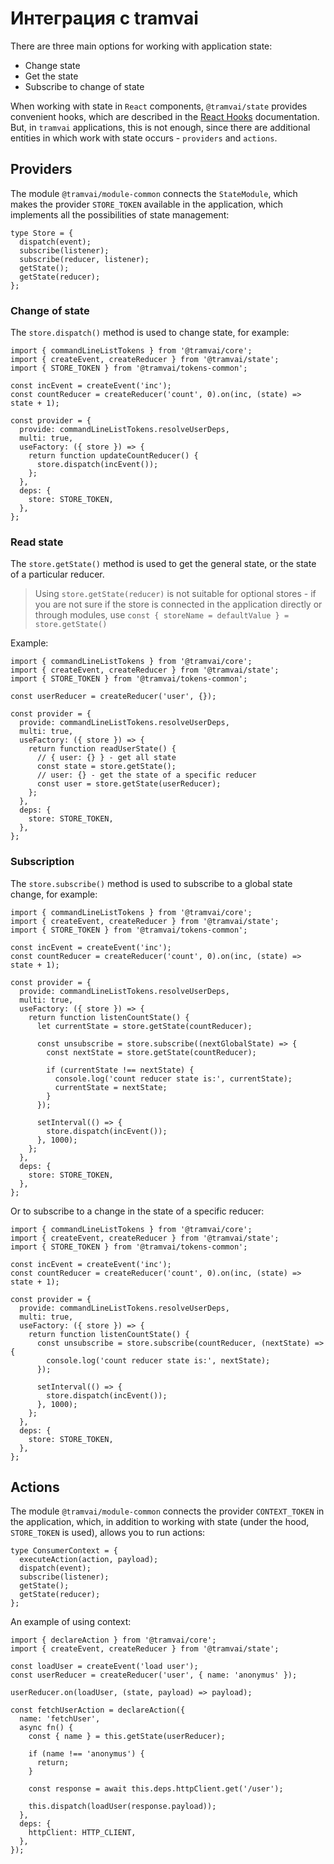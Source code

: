 # Интеграция с tramvai

There are three main options for working with application state:

- Change state
- Get the state
- Subscribe to change of state

When working with state in `React` components, `@tramvai/state` provides convenient hooks, which are described in the [React Hooks](references/tramvai/state/hooks.md) documentation. But, in `tramvai` applications, this is not enough, since there are additional entities in which work with state occurs - `providers` and `actions`.

## Providers

The module `@tramvai/module-common` connects the `StateModule`, which makes the provider `STORE_TOKEN` available in the application, which implements all the possibilities of state management:

```tsx
type Store = {
  dispatch(event);
  subscribe(listener);
  subscribe(reducer, listener);
  getState();
  getState(reducer);
};
```

### Change of state

The `store.dispatch()` method is used to change state, for example:

```tsx
import { commandLineListTokens } from '@tramvai/core';
import { createEvent, createReducer } from '@tramvai/state';
import { STORE_TOKEN } from '@tramvai/tokens-common';

const incEvent = createEvent('inc');
const countReducer = createReducer('count', 0).on(inc, (state) => state + 1);

const provider = {
  provide: commandLineListTokens.resolveUserDeps,
  multi: true,
  useFactory: ({ store }) => {
    return function updateCountReducer() {
      store.dispatch(incEvent());
    };
  },
  deps: {
    store: STORE_TOKEN,
  },
};
```

### Read state

The `store.getState()` method is used to get the general state, or the state of a particular reducer.

> Using `store.getState(reducer)` is not suitable for optional stores - if you are not sure if the store is connected in the application directly or through modules, use `const { storeName = defaultValue } = store.getState()`

Example:

```tsx
import { commandLineListTokens } from '@tramvai/core';
import { createEvent, createReducer } from '@tramvai/state';
import { STORE_TOKEN } from '@tramvai/tokens-common';

const userReducer = createReducer('user', {});

const provider = {
  provide: commandLineListTokens.resolveUserDeps,
  multi: true,
  useFactory: ({ store }) => {
    return function readUserState() {
      // { user: {} } - get all state
      const state = store.getState();
      // user: {} - get the state of a specific reducer
      const user = store.getState(userReducer);
    };
  },
  deps: {
    store: STORE_TOKEN,
  },
};
```

### Subscription

The `store.subscribe()` method is used to subscribe to a global state change, for example:

```tsx
import { commandLineListTokens } from '@tramvai/core';
import { createEvent, createReducer } from '@tramvai/state';
import { STORE_TOKEN } from '@tramvai/tokens-common';

const incEvent = createEvent('inc');
const countReducer = createReducer('count', 0).on(inc, (state) => state + 1);

const provider = {
  provide: commandLineListTokens.resolveUserDeps,
  multi: true,
  useFactory: ({ store }) => {
    return function listenCountState() {
      let currentState = store.getState(countReducer);

      const unsubscribe = store.subscribe((nextGlobalState) => {
        const nextState = store.getState(countReducer);

        if (currentState !== nextState) {
          console.log('count reducer state is:', currentState);
          currentState = nextState;
        }
      });

      setInterval(() => {
        store.dispatch(incEvent());
      }, 1000);
    };
  },
  deps: {
    store: STORE_TOKEN,
  },
};
```

Or to subscribe to a change in the state of a specific reducer:

```tsx
import { commandLineListTokens } from '@tramvai/core';
import { createEvent, createReducer } from '@tramvai/state';
import { STORE_TOKEN } from '@tramvai/tokens-common';

const incEvent = createEvent('inc');
const countReducer = createReducer('count', 0).on(inc, (state) => state + 1);

const provider = {
  provide: commandLineListTokens.resolveUserDeps,
  multi: true,
  useFactory: ({ store }) => {
    return function listenCountState() {
      const unsubscribe = store.subscribe(countReducer, (nextState) => {
        console.log('count reducer state is:', nextState);
      });

      setInterval(() => {
        store.dispatch(incEvent());
      }, 1000);
    };
  },
  deps: {
    store: STORE_TOKEN,
  },
};
```

## Actions

The module `@tramvai/module-common` connects the provider `CONTEXT_TOKEN` in the application, which, in addition to working with state (under the hood, `STORE_TOKEN` is used), allows you to run actions:

```tsx
type ConsumerContext = {
  executeAction(action, payload);
  dispatch(event);
  subscribe(listener);
  getState();
  getState(reducer);
};
```

An example of using context:

```tsx
import { declareAction } from '@tramvai/core';
import { createEvent, createReducer } from '@tramvai/state';

const loadUser = createEvent('load user');
const userReducer = createReducer('user', { name: 'anonymus' });

userReducer.on(loadUser, (state, payload) => payload);

const fetchUserAction = declareAction({
  name: 'fetchUser',
  async fn() {
    const { name } = this.getState(userReducer);

    if (name !== 'anonymus') {
      return;
    }

    const response = await this.deps.httpClient.get('/user');

    this.dispatch(loadUser(response.payload));
  },
  deps: {
    httpClient: HTTP_CLIENT,
  },
});
```
